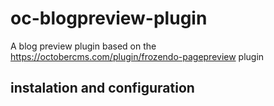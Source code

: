 # oc-blogpreview-plugin
A blog preview plugin based on the https://octobercms.com/plugin/frozendo-pagepreview plugin

## instalation and configuration
